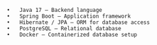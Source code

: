 	•	Java 17 – Backend language
	•	Spring Boot – Application framework
	•	Hibernate / JPA – ORM for database access
	•	PostgreSQL – Relational database
	•	Docker – Containerized database setup